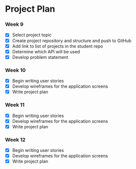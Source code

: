 # Project Plan

### Week 9
- [x] Select project topic
- [x] Create project repository and structure and push to GitHub
- [x] Add link to list of projects in the student repo
- [x] Determine which API will be used
- [x] Develop problem statement

### Week 10
- [x] Begin writing user stories
- [x] Develop wireframes for the application screens
- [x] Write project plan

### Week 11
- [x] Begin writing user stories
- [x] Develop wireframes for the application screens
- [x] Write project plan

### Week 12
- [x] Begin writing user stories
- [x] Develop wireframes for the application screens
- [x] Write project plan